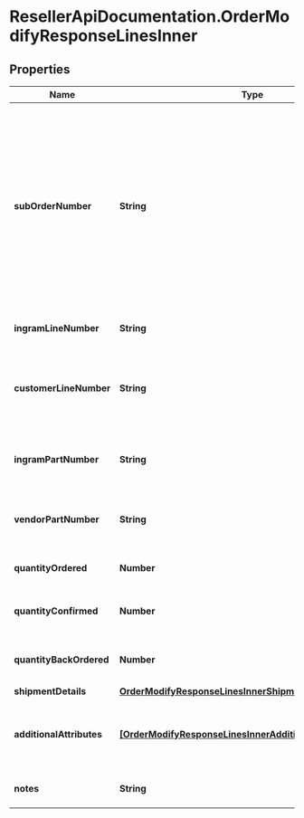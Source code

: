# ResellerApiDocumentation.OrderModifyResponseLinesInner

## Properties

Name | Type | Description | Notes
------------ | ------------- | ------------- | -------------
**subOrderNumber** | **String** | The sub order number. The two-digit prefix is the warehouse code of the warehouse nearest the reseller. The middle number is the order number. The two-digit suffix is the sub order number. | [optional] 
**ingramLineNumber** | **String** | The IngramMicro line number. | [optional] 
**customerLineNumber** | **String** | The reseller&#39;s line number for reference in their system. | [optional] 
**ingramPartNumber** | **String** | The unique IngramMicro part number for the line item. | [optional] 
**vendorPartNumber** | **String** | The vendor&#39;s part number for the line item. | [optional] 
**quantityOrdered** | **Number** | The quantity ordered of the line item. | [optional] 
**quantityConfirmed** | **Number** | The quantity confirmed of the line item. | [optional] 
**quantityBackOrdered** | **Number** | The quantity backordered of the line item. | [optional] 
**shipmentDetails** | [**OrderModifyResponseLinesInnerShipmentDetails**](OrderModifyResponseLinesInnerShipmentDetails.md) |  | [optional] 
**additionalAttributes** | [**[OrderModifyResponseLinesInnerAdditionalAttributesInner]**](OrderModifyResponseLinesInnerAdditionalAttributesInner.md) | SAP requested and country-specific line level details. | [optional] 
**notes** | **String** | Line-level notes for the order. | [optional] 


